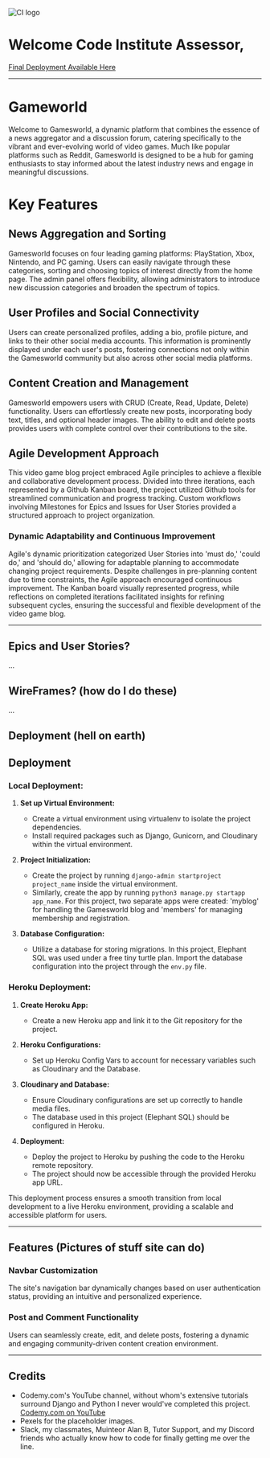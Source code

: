 ![CI logo](https://codeinstitute.s3.amazonaws.com/fullstack/ci_logo_small.png)

# Welcome Code Institute Assessor,

[Final Deployment Available Here](https://project-4-django-app-dee496c0d081.herokuapp.com/)

---

# Gameworld

Welcome to Gamesworld, a dynamic platform that combines the essence of a news aggregator and a discussion forum, catering specifically to the vibrant and ever-evolving world of video games. Much like popular platforms such as Reddit, Gamesworld is designed to be a hub for gaming enthusiasts to stay informed about the latest industry news and engage in meaningful discussions.

# Key Features
## News Aggregation and Sorting
Gamesworld focuses on four leading gaming platforms: PlayStation, Xbox, Nintendo, and PC gaming. Users can easily navigate through these categories, sorting and choosing topics of interest directly from the home page. The admin panel offers flexibility, allowing administrators to introduce new discussion categories and broaden the spectrum of topics.

## User Profiles and Social Connectivity
Users can create personalized profiles, adding a bio, profile picture, and links to their other social media accounts. This information is prominently displayed under each user's posts, fostering connections not only within the Gamesworld community but also across other social media platforms.

## Content Creation and Management
Gamesworld empowers users with CRUD (Create, Read, Update, Delete) functionality. Users can effortlessly create new posts, incorporating body text, titles, and optional header images. The ability to edit and delete posts provides users with complete control over their contributions to the site.

## Agile Development Approach

This video game blog project embraced Agile principles to achieve a flexible and collaborative development process. Divided into three iterations, each represented by a Github Kanban board, the project utilized Github tools for streamlined communication and progress tracking. Custom workflows involving Milestones for Epics and Issues for User Stories provided a structured approach to project organization.

### Dynamic Adaptability and Continuous Improvement

Agile's dynamic prioritization categorized User Stories into 'must do,' 'could do,' and 'should do,' allowing for adaptable planning to accommodate changing project requirements. Despite challenges in pre-planning content due to time constraints, the Agile approach encouraged continuous improvement. The Kanban board visually represented progress, while reflections on completed iterations facilitated insights for refining subsequent cycles, ensuring the successful and flexible development of the video game blog.

---

## Epics and User Stories?

...

## WireFrames? (how do I do these)

...

## Deployment (hell on earth)

## Deployment

### Local Deployment:

1. **Set up Virtual Environment:**
   - Create a virtual environment using virtualenv to isolate the project dependencies.
   - Install required packages such as Django, Gunicorn, and Cloudinary within the virtual environment.

2. **Project Initialization:**
   - Create the project by running `django-admin startproject project_name` inside the virtual environment.
   - Similarly, create the app by running `python3 manage.py startapp app_name`. For this project, two separate apps were created: 'myblog' for handling the Gamesworld blog and 'members' for managing membership and registration.

3. **Database Configuration:**
   - Utilize a database for storing migrations. In this project, Elephant SQL was used under a free tiny turtle plan. Import the database configuration into the project through the `env.py` file.

### Heroku Deployment:

1. **Create Heroku App:**
   - Create a new Heroku app and link it to the Git repository for the project.

2. **Heroku Configurations:**
   - Set up Heroku Config Vars to account for necessary variables such as Cloudinary and the Database.

3. **Cloudinary and Database:**
   - Ensure Cloudinary configurations are set up correctly to handle media files.
   - The database used in this project (Elephant SQL) should be configured in Heroku.

4. **Deployment:**
   - Deploy the project to Heroku by pushing the code to the Heroku remote repository.
   - The project should now be accessible through the provided Heroku app URL.

This deployment process ensures a smooth transition from local development to a live Heroku environment, providing a scalable and accessible platform for users.

---


## Features (Pictures of stuff site can do)

### Navbar Customization
The site's navigation bar dynamically changes based on user authentication status, providing an intuitive and personalized experience.

### Post and Comment Functionality
Users can seamlessly create, edit, and delete posts, fostering a dynamic and engaging community-driven content creation environment.

---

## Credits

- Codemy.com's YouTube channel, without whom's extensive tutorials surround Django and Python I never would've completed this project. [Codemy.com on YouTube](https://www.youtube.com/@Codemycom)
- Pexels for the placeholder images.
- Slack, my classmates, Muinteor Alan B, Tutor Support, and my Discord friends who actually know how to code for finally getting me over the line.
